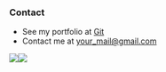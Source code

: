 ### Contact
* See my portfolio at [Git](http://github.com/github_user_name)
* Contact me at [your_mail@gmail.com](mailto:your_mail@gmail.com)

<a href="https://www.github.com/github_user_name" target="_blank" rel="noreferrer"><img
src="https://img.shields.io/github/followers/twiter_user?logo=github&style=for-the-badge&color=0891b2&labelColor=1c1917" /></a><a href="https://www.x.com/twiter_user" target="_blank" rel="noreferrer"><img
src="https://img.shields.io/twitter/follow/twiter_user?logo=twitter&style=for-the-badge&color=0891b2&labelColor=1c1917"
/></a>
